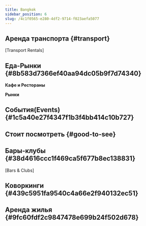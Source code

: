 ```yaml
---
title: Bangkok
sidebar_position: 6
slug: /4c1f0565-e280-4df2-9714-f023aefa5077
---
```




## Аренда транспорта {#transport}


[Transport Rentals]


## Еда-Рынки {#8b583d7366ef40aa94dc05b9f7d74340}


**Кафе и Рестораны**


**Рынки**


## События(Events) {#1c5a40e27f4347f1b3f4bb414c10b727}


## Стоит посмотреть {#good-to-see}


## Бары-клубы {#38d4616ccc1f469ca5f677b8ec138831}


[Bars & Clubs]


## Коворкинги {#439c5951fa9540c4a66e2f940132ec51}


## Аренда жилья {#9fc60fdf2c9847478e699b24f502d678}

